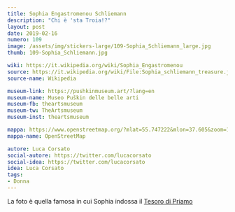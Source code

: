 ```yaml
---
title: Sophia Engastromenou Schliemann
description: "Chi è 'sta Troia!?"
layout: post
date: 2019-02-16
numero: 109
image: /assets/img/stickers-large/109-Sophia_Schliemann_large.jpg
thumb: 109-Sophia_Schliemann.jpg

wiki: https://it.wikipedia.org/wiki/Sophia_Engastromenou
source: https://it.wikipedia.org/wiki/File:Sophia_schliemann_treasure.jpg
source-name: Wikipedia

museum-link: https://pushkinmuseum.art/?lang=en
museum-name: Museo Puškin delle belle arti
museum-fb: theartsmuseum
museum-tw: TheArtsmuseum
museum-inst: theartsmuseum

mappa: https://www.openstreetmap.org/?mlat=55.747222&mlon=37.605&zoom=15#map=15/55.7472/37.6050
mappa-name: OpenStreetMap

autore: Luca Corsato
social-autore: https://twitter.com/lucacorsato
social-idea: https://twitter.com/lucacorsato
idea: Luca Corsato
tags:
- Donna
---
```


La foto è quella famosa in cui Sophia indossa il [Tesoro di Priamo](https://it.wikipedia.org/wiki/Tesoro_di_Priamo)
